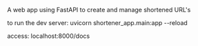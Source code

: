 A web app using FastAPI to create and manage shortened URL's

to run the dev server: uvicorn shortener_app.main:app --reload

access: localhost:8000/docs


<!-- fastapi framework
uvicorn web server
validators for validating url
python-dotenv for using environment variables
sqlalchemy to interact with sql db
pydantic is library that uses type annotations to validate data and manage settings. -->
